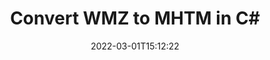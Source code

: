 ---
############################# Static ############################
layout: "auto-gen-conversion"
date: 2022-03-01T15:12:22
draft: false
otherformats: bmp dcm emf emz gif ico jp2 jpeg jpg png pps ppsx ppt pptx psb psd svg svgz tga tif tiff webp wmf wmz
breadcrumb: WMZ to MHTM in C#

############################# Head ############################
head_title: "WMZ to MHTM Converter in C#"
head_description: "Convert WMZ to MHTM in .NET using a few lines of code. Use the GroupDocs Document Conversion API to convert over 160 file formats."

############################# Header ############################
title: "Convert WMZ to MHTM in C#"
description: "WMZ to MHTM conversion with a few lines of .NET code"
bg_image: "https://cms.admin.containerize.com/templates/aspose/App_Themes/V3/images/bg/header1.png"
bg_overlay: false
button:
    enable: true

############################# SubMenu ############################
submenu:
    enable: true

    left:
        img_alt: "GroupDocs.Conversion for .NET"
        image: "https://cms.admin.containerize.com/templates/groupdocs/images/product-logos/90x90-noborder/groupdocs-conversion-net.png"
        product: "GroupDocs.Conversion"
        platform: ".NET"



############################# About ############################
about:
    enable: true
    title: "About GroupDocs.Conversion for .NET API"
    content: |
        [GroupDocs.Conversion for .NET](https://products.groupdocs.com/conversion/net/) can be used to convert Microsoft Word, Excel, PowerPoint, PDF, Visio and other formats. GroupDocs.Conversion is a standalone API that is suitable for back-end and internal systems where high performance is required. It does not depend on any software such as Microsoft or Open Office.
    

overview:
    enable: true
    content: |
        Convert your WMZ files to MHTM in .NET easily. You can use just a couple of C# code lines in any platform of your choice like - Windows, Linux, macOS.
        You can try WMZ to MHTM conversion for free and evaluate conversion results quality.  Along with simple file conversion scenarios you can try more advanced options for loading source WMZ file and for saving output MHTM result. 
        
        For example, for the source WMZ file you may use the following load options:

        * auto-detect file format;
        * specify password for protected files (if file format supports it);
        * replace missing fonts to preserve document appearance.
        
        There are also advanced convert options for the MHTM file:

        * convert specific document page or page range;
        * add a watermark to the converted MHTM file and many more.

        Once conversion is completed you can save your MHTM file to the local file path or any third-party storage like FTP, Amazon S3, Google Drive, Dropbox etc. Please note - to convert WMZ to MHTM there is no need for any additional software installed - like MS Office, Open Office, Adobe Acrobat Reader etc.


############################# Steps ############################
steps:
    enable: true
    title_left: "Steps to convert WMZ to MHTM in C#"
    content_left: |
        [GroupDocs.Conversion for .NET](https://products.groupdocs.com/conversion/net/) makes it easy for developers to convert a WMZ file to MHTM with a few lines of code.
        
        * Create an instance of the Converter class and provide the file WMZ with the full path
        * Create and set ConvertOptions for MHTM type.
        * Call the Converter.Convert method and pass the full path and format (MHTM) as a parameter

    title_right: "System Requirements"
    content_right: |
        Basic conversion with GroupDocs.Conversion for .NET can be done in just a few simple steps. Our APIs are supported on all major platforms and operating systems. Before executing the code below, make sure you have the following prerequisites installed on your system.

        * Operating systems: Microsoft Windows, Linux, MacOS
        * Development environments: Microsoft Visual Studio, Xamarin, MonoDevelop
        * Frameworks: .NET Framework, .NET Standard, .NET Core, Mono
        * Get the latest GroupDocs.Conversion for .NET from [Nuget](https://www.nuget.org/packages/groupdocs.conversion)
         
    code: |
        ```csharp    
        // Load WMZ file
        var converter = new GroupDocs.Conversion.Converter("input.wmz");
        // Set conversion parameters for MHTM format
        var convertOptions = converter.GetPossibleConversions()["mhtm"].ConvertOptions;
        // Convert to MHTM format
        converter.Convert("output.mhtm", convertOptions);
        ```

demos:
    enable: true
    title: "WMZ to MHTM Live Demo"
    content: |
       Convert WMZ to MHTM now by visiting the [GroupDocs.Conversion App](https://products.groupdocs.app/conversion/family) website. Online demo has the following advantages
          

more_formats:
    enable: true
    title: "Other supported WMZ conversions in C#"
    content: "You can also convert WMZ to many other file formats. Please see the list below."
       
       
back_to_top:
    enable: true
---
